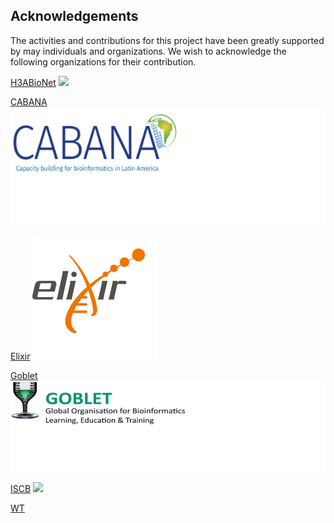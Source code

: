 ## Acknowledgements

The activities and contributions for this project have been greatly supported by may individuals and organizations. 
We wish to acknowledge the following organizations for their contribution.

[H3ABioNet](https://www.h3abionet.org/)
![](images/3abionet.png)

[CABANA](https://cabana.online/)
![](images/cabana4_1.png)

[Elixir](https://elixir-europe.org/)
![](images/elixir.png)

[Goblet](https://www.mygoblet.org/)
![](images/goblet.png)

[ISCB](https://www.iscb.org/)
![](images/iscb.png)

[WT](https://www.iscb.jpeg/)

